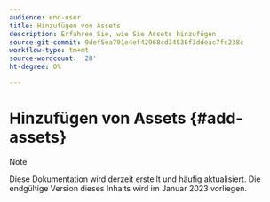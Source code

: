 ```yaml
---
audience: end-user
title: Hinzufügen von Assets
description: Erfahren Sie, wie Sie Assets hinzufügen
source-git-commit: 9def5ea791e4ef42968cd34536f3ddeac7fc238c
workflow-type: tm+mt
source-wordcount: '28'
ht-degree: 0%

---
```



# Hinzufügen von Assets {#add-assets}

>[!NOTE]
>
>Diese Dokumentation wird derzeit erstellt und häufig aktualisiert. Die endgültige Version dieses Inhalts wird im Januar 2023 vorliegen.